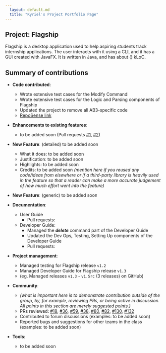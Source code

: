 ```yaml
---
  layout: default.md
  title: "Kyriel's Project Portfolio Page"
---
```


## Project: Flagship

Flagship is a desktop application used to help aspiring students track internship applications. The user interacts with it using a CLI, and it has a GUI created with JavaFX. It is written in Java, and has about () kLoC.

## Summary of contributions

* **Code contributed**: 
    * Wrote extensive test cases for the Modify Command
    * Wrote extensive test cases for the Logic and Parsing components of Flagship
    * Updated the project to remove all AB3-specific code
    * [RepoSense link](https://nus-cs2103-ay2324s1.github.io/tp-dashboard/?search=&sort=groupTitle&sortWithin=title&timeframe=commit&mergegroup=&groupSelect=groupByRepos&breakdown=true&checkedFileTypes=docs~functional-code~test-code&since=2023-09-22&tabOpen=true&tabType=authorship&tabAuthor=s-kybound&tabRepo=AY2324S1-CS2103T-W17-1%2Ftp%5Bmaster%5D&authorshipIsMergeGroup=false&authorshipFileTypes=docs&authorshipIsBinaryFileTypeChecked=false&authorshipIsIgnoredFilesChecked=false)

* **Enhancements to existing features**:
    * to be added soon (Pull requests [\#1](), [\#2]())

* **New Feature**: (detailed) to be added soon
    * What it does: to be added soon
    * Justification: to be added soon
    * Highlights: to be added soon
    * Credits: to be added soon *(mention here if you reused any code/ideas from elsewhere or if a third-party library is heavily used in the feature so that a reader can make a more accurate judgement of how much effort went into the feature)*

* **New Feature**: (generic) to be added soon

* **Documentation**:
    * User Guide
        * Pull requests: 
    * Developer Guide:
        * Managed the _**delete**_ command part of the Developer Guide
        * Updated the Dev Ops, Testing, Setting Up components of the Developer Guide
        * Pull requests:

* **Project management**:
    * Managed testing for Flagship release `v1.2`
    * Managed Developer Guide for Flagship release `v1.3` 
    * (eg. Managed releases `v1.3` - `v1.5rc` (3 releases) on GitHub)

* **Community**:
    * *(what is important here is to demonstrate contribution outside of the group, by, for example, reviewing PRs, or being active in discussion. All points in this section are merely suggested points.)*
    * PRs reviewed: [\#18](https://github.com/AY2324S1-CS2103T-W17-1/tp/pull/18), [\#36](https://github.com/AY2324S1-CS2103T-W17-1/tp/pull/36), [\#59](https://github.com/AY2324S1-CS2103T-W17-1/tp/pull/59), [\#38](https://github.com/AY2324S1-CS2103T-W17-1/tp/pull/38), [\#80](https://github.com/AY2324S1-CS2103T-W17-1/tp/pull/80), [\#82](https://github.com/AY2324S1-CS2103T-W17-1/tp/pull/82), [\#130](https://github.com/AY2324S1-CS2103T-W17-1/tp/pull/130), [\#132](https://github.com/AY2324S1-CS2103T-W17-1/tp/pull/132)
    * Contributed to forum discussions (examples: to be added soon)
    * Reported bugs and suggestions for other teams in the class (examples: to be added soon)

* **Tools**:
    * to be added soon
